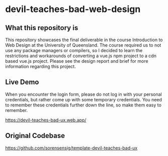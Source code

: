 # devil-teaches-bad-web-design

## What this repository is
This repository showcases the final deliverable in the course Introduction to Web Design at the University of Queensland.
The course required us to not use any package managers or compilers, so I decided to learn the restrictions and workarounds 
of converting a vue.js npm project to a cdn based vue.js project. Please see the design report and brief for more information 
regarding this project.

## Live Demo
When you encounter the login form, please do not log in with your personal credentials, but rather come up with some temporary credentials. 
You need to remember these credentials further down the line, so make them easy to remember.

https://devil-teaches-bad-ux.web.app/

## Original Codebase
https://github.com/sorensensig/template-devil-teaches-bad-ux
